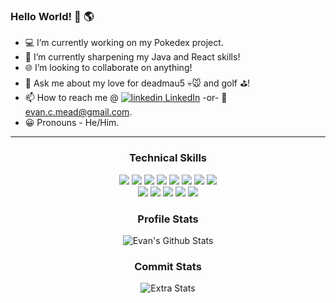 ### Hello World! :wave: :earth_americas:

- :computer: I’m currently working on my Pokedex project.
- :seedling: I’m currently sharpening my Java and React skills! 
- :globe_with_meridians: I’m looking to collaborate on anything!
- :speech_balloon: Ask me about my love for deadmau5 :skull::mouse: and golf :golf:!
- :mailbox: How to reach me @ <a href="https://www.linkedin.com/in/evan-c-mead/"><img src="https://i.stack.imgur.com/gVE0j.png" alt="linkedin"> LinkedIn</a> -or- :email: evan.c.mead@gmail.com.
- :grinning: Pronouns - He/Him.

<hr>

<div align="center">
 <h3>Technical Skills</h3>
 <img src="https://img.shields.io/badge/HTML5%20-%23E34F26.svg?&style=for-the-badge&logo=html5&logoColor=white&style=flat">
 <img src="https://img.shields.io/badge/CSS3%20-%231572B6.svg?&style=for-the-badge&logo=css3&logoColor=white&style=flat">
 <img src="https://img.shields.io/badge/Bootstrap-563D7C?style=for-the-badge&logo=bootstrap&logoColor=white&style=flat">
 <img src="https://img.shields.io/badge/JavaScript%20-%23323330.svg?&style=for-the-badge&logo=javascript&logoColor=%23F7DF1E&style=flat">
 <img src="https://img.shields.io/badge/jQuery%20-%230769AD.svg?logo=jquery&logoColor=#0769AD&style=flat">
 <img src ="https://img.shields.io/badge/React-61DAFB?logo=react&logoColor=white&style=flat">
 <img src ="https://img.shields.io/badge/Node.js-339933?logo=node.js&logoColor=white&style=flat">
 <img src="https://img.shields.io/badge/Java-%23ED8B00.svg?logo=java&logoColor=#007396&style=flat">
 <br>
 <img src="https://img.shields.io/badge/-Spring%20-%23121011.svg?logo=spring&logoColor=green&style=flat">
 <img src="https://img.shields.io/badge/-GitHub%20-%23121011.svg?logo=github&logoColor=white&style=flat">
 <img src="https://img.shields.io/badge/-MySQL-00000F?logo=mysql&logoColor=#4479A1&style=flat">
 <img src="https://img.shields.io/badge/IntelliJ-000000?logo=IntelliJ-IDEA&logoColor=#4479A1&style=flat">
 <img src ="https://img.shields.io/badge/diagrams.net-F08705?logo=diagrams.net&logoColor=white&style=flat">
</div>

<div align="center">
 <h3>Profile Stats</h3>
 <img align="center" src="https://github-readme-stats.vercel.app/api?username=Evan-C-Mead&include_all_commits=true&count_private=true&show_icons=true&line_height=20&theme=gruvbox&show_icons=true" alt="Evan's Github Stats">
</div>

<div align="center">
 <h3>Commit Stats</h3>
 <img src ="https://github-readme-streak-stats.herokuapp.com/?user=Evan-C-Mead&theme=gruvbox" alt="Extra Stats">
</div>

<!--
**Evan-C-Mead/Evan-C-Mead** is a ✨ _special_ ✨ repository because its `README.md` (this file) appears on your GitHub profile.
-->
